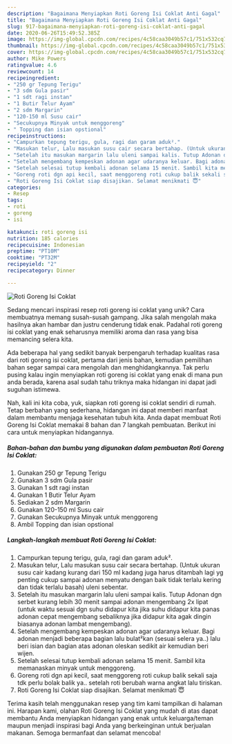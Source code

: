 ```yaml
---
description: "Bagaimana Menyiapkan Roti Goreng Isi Coklat Anti Gagal"
title: "Bagaimana Menyiapkan Roti Goreng Isi Coklat Anti Gagal"
slug: 917-bagaimana-menyiapkan-roti-goreng-isi-coklat-anti-gagal
date: 2020-06-26T15:49:52.385Z
image: https://img-global.cpcdn.com/recipes/4c58caa3049b57c1/751x532cq70/roti-goreng-isi-coklat-foto-resep-utama.jpg
thumbnail: https://img-global.cpcdn.com/recipes/4c58caa3049b57c1/751x532cq70/roti-goreng-isi-coklat-foto-resep-utama.jpg
cover: https://img-global.cpcdn.com/recipes/4c58caa3049b57c1/751x532cq70/roti-goreng-isi-coklat-foto-resep-utama.jpg
author: Mike Powers
ratingvalue: 4.6
reviewcount: 14
recipeingredient:
- "250 gr Tepung Terigu"
- "3 sdm Gula pasir"
- "1 sdt ragi instan"
- "1 Butir Telur Ayam"
- "2 sdm Margarin"
- "120-150 ml Susu cair"
- "Secukupnya Minyak untuk menggoreng"
- " Topping dan isian opstional"
recipeinstructions:
- "Campurkan tepung terigu, gula, ragi dan garam aduk²."
- "Masukan telur, Lalu masukan susu cair secara bertahap. (Untuk ukuran susu cair kadang kurang dari 150 ml kadang juga harus ditambah lagi yg penting cukup sampai adonan menyatu dengan baik tidak terlalu kering dan tidak terlalu basah) uleni sebentar."
- "Setelah itu masukan margarin lalu uleni sampai kalis. Tutup Adonan dgn serbet kurang lebih 30 menit sampai adonan mengembang 2x lipat (untuk waktu sesuai dgn suhu didapur kita jika suhu didapur kita panas adonan cepat mengembang sebaliknya jika didapur kita agak dingin biasanya adonan lambat mengembang)."
- "Setelah mengembang kempeskan adonan agar udaranya keluar. Bagi adonan menjadi beberapa bagian lalu bulat²kan (sesuai selera ya..) lalu beri isian dan bagian atas adonan oleskan sedikit air kemudian beri wijen."
- "Setelah selesai tutup kembali adonan selama 15 menit. Sambil kita memanaskan minyak untuk menggoreng."
- "Goreng roti dgn api kecil, saat menggoreng roti cukup balik sekali saja tdk perlu bolak balik ya.. setelah roti berubah warna angkat lalu tiriskan."
- "Roti Goreng Isi Coklat siap disajikan. Selamat menikmati 😇"
categories:
- Resep
tags:
- roti
- goreng
- isi

katakunci: roti goreng isi 
nutrition: 185 calories
recipecuisine: Indonesian
preptime: "PT10M"
cooktime: "PT32M"
recipeyield: "2"
recipecategory: Dinner

---
```



![Roti Goreng Isi Coklat](https://img-global.cpcdn.com/recipes/4c58caa3049b57c1/751x532cq70/roti-goreng-isi-coklat-foto-resep-utama.jpg)

Sedang mencari inspirasi resep roti goreng isi coklat yang unik? Cara membuatnya memang susah-susah gampang. Jika salah mengolah maka hasilnya akan hambar dan justru cenderung tidak enak. Padahal roti goreng isi coklat yang enak seharusnya memiliki aroma dan rasa yang bisa memancing selera kita.



Ada beberapa hal yang sedikit banyak berpengaruh terhadap kualitas rasa dari roti goreng isi coklat, pertama dari jenis bahan, kemudian pemilihan bahan segar sampai cara mengolah dan menghidangkannya. Tak perlu pusing kalau ingin menyiapkan roti goreng isi coklat yang enak di mana pun anda berada, karena asal sudah tahu triknya maka hidangan ini dapat jadi suguhan istimewa.


Nah, kali ini kita coba, yuk, siapkan roti goreng isi coklat sendiri di rumah. Tetap berbahan yang sederhana, hidangan ini dapat memberi manfaat dalam membantu menjaga kesehatan tubuh kita. Anda dapat membuat Roti Goreng Isi Coklat memakai 8 bahan dan 7 langkah pembuatan. Berikut ini cara untuk menyiapkan hidangannya.

<!--inarticleads1-->

##### Bahan-bahan dan bumbu yang digunakan dalam pembuatan Roti Goreng Isi Coklat:

1. Gunakan 250 gr Tepung Terigu
1. Gunakan 3 sdm Gula pasir
1. Gunakan 1 sdt ragi instan
1. Gunakan 1 Butir Telur Ayam
1. Sediakan 2 sdm Margarin
1. Gunakan 120-150 ml Susu cair
1. Gunakan Secukupnya Minyak untuk menggoreng
1. Ambil  Topping dan isian opstional




<!--inarticleads2-->

##### Langkah-langkah membuat Roti Goreng Isi Coklat:

1. Campurkan tepung terigu, gula, ragi dan garam aduk².
1. Masukan telur, Lalu masukan susu cair secara bertahap. (Untuk ukuran susu cair kadang kurang dari 150 ml kadang juga harus ditambah lagi yg penting cukup sampai adonan menyatu dengan baik tidak terlalu kering dan tidak terlalu basah) uleni sebentar.
1. Setelah itu masukan margarin lalu uleni sampai kalis. Tutup Adonan dgn serbet kurang lebih 30 menit sampai adonan mengembang 2x lipat (untuk waktu sesuai dgn suhu didapur kita jika suhu didapur kita panas adonan cepat mengembang sebaliknya jika didapur kita agak dingin biasanya adonan lambat mengembang).
1. Setelah mengembang kempeskan adonan agar udaranya keluar. Bagi adonan menjadi beberapa bagian lalu bulat²kan (sesuai selera ya..) lalu beri isian dan bagian atas adonan oleskan sedikit air kemudian beri wijen.
1. Setelah selesai tutup kembali adonan selama 15 menit. Sambil kita memanaskan minyak untuk menggoreng.
1. Goreng roti dgn api kecil, saat menggoreng roti cukup balik sekali saja tdk perlu bolak balik ya.. setelah roti berubah warna angkat lalu tiriskan.
1. Roti Goreng Isi Coklat siap disajikan. Selamat menikmati 😇




Terima kasih telah menggunakan resep yang tim kami tampilkan di halaman ini. Harapan kami, olahan Roti Goreng Isi Coklat yang mudah di atas dapat membantu Anda menyiapkan hidangan yang enak untuk keluarga/teman maupun menjadi inspirasi bagi Anda yang berkeinginan untuk berjualan makanan. Semoga bermanfaat dan selamat mencoba!
